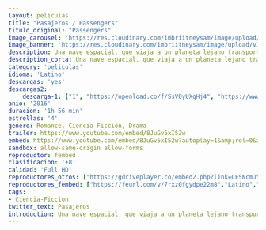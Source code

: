 ```yaml
---
layout: peliculas
title: "Pasajeros / Passengers"
titulo_original: "Passengers"
image_carousel: 'https://res.cloudinary.com/imbriitneysam/image/upload/v1546053206/pasajeros-poster-min.jpg'
image_banner: 'https://res.cloudinary.com/imbriitneysam/image/upload/v1546053157/pasajeros-banner-min.jpg'
description: Una nave espacial, que viaja a un planeta lejano transportando a miles de personas, tiene una avería en una de las cápsulas de hibernación tras el impacto con un gran meteorito. Como resultado, un pasajero se despierta noventa años antes del final del viaje.
description_corta: Una nave espacial, que viaja a un planeta lejano transportando a miles de personas, tiene una avería en una de las cápsulas de hibernación tras el impacto con un gran meteorito. Como resultado, un pasajero se ...
category: 'peliculas'
idioma: 'Latino'
descargas: 'yes'
descargas2:
    descarga-1: ["1", "https://openload.co/f/SsV0yUXqHj4", "https://www.google.com/s2/favicons?domain=openload.co","OpenLoad","https://res.cloudinary.com/imbriitneysam/image/upload/v1541473684/mexico.png", "Latino", "Full HD"]
anio: '2016'
duracion: '1h 56 min'
estrellas: '4'
genero: Romance, Ciencia Ficción, Drama
trailer: https://www.youtube.com/embed/8JuGv5xI52w
embed: https://www.youtube.com/embed/8JuGv5xI52w?autoplay=1&amp;rel=0&amp;hd=1&border=0&wmode=opaque&enablejsapi=1&modestbranding=1&controls=1&showinfo=0
sandbox: allow-same-origin allow-forms
reproductor: fembed
clasificacion: '+8'
calidad: 'Full HD'
reproductores_otros: ["https://gdriveplayer.co/embed2.php?link=CF5NcmJYpQ2wa946YkgzpQKjV8%252Bs1SgX8AH3udvruSjSRIpoJojCQoJZcPx4EBMMyZcCgGLLBYZKpT6je591DQRMyWjzUdYDi%252FcOCa94wzixlfg2w7xiuH58Bqi63k5JvRHCWpzJq%252B1qjmIJ60dblhXGXjgRfsG3%252Fo%252Bi6q7kQpPP2N1jhk223ma%252Bn9PtsKHEgacx1cRU3eWB%252Fw1eM0YRETEPkg2u7dzscIjL1hy%252Fck18S0sR8i2nrnkWBhJUpLPc1E%252F7NWAH21c26yAB7pxyc5Dj8ouw1zCNmiQ12a4FDBNeq9Mu%252FCtumzz1YLR7uwGV7j21g5Orf2ppw3H5Q4JHeh0oc7I6QCvHZnorZWl%252BLstg%253D%253D","Latino","https://gdriveplayer.co/embed2.php?link=ZCmLktVnfHmxGYok2zys3QZDC7u5TZX9oh95jtCWoiDmnR3fCpaGzCguGol5uEiYvqpArqSM1nXFr8a6YX8dU57M881WSJFiX0tGXvuDbJmfrmMQyEvD%252BVFrh0JQvL8dUEleru6ZUAMcLbXhfioi8ljTt2H89rd54BE0AzL2yEJyJs3mAG%252FgK4l3Nhos47mieMSFAF7OjthQSV1zDt6A0MOWiN58D5J5BTcJYxbil%252FYuaeh3e%252B1UBFhB%252B1KKmXwwo%253D","Latino","https://www.zembed.to/public/dist/asteroid.html?id=365aa38ddb0044d510c31b06d2c83098&title=Passengers","Latino"]
reproductores_fembed: ["https://feurl.com/v/7rxz0fgydpe22m8","Latino","https://feurl.com/v/1xoq53-7xo4","Latino","https://feurl.com/v/5804zhdn1nd1zz2","Latino"]
tags:
- Ciencia-Ficcion
twitter_text: Pasajeros
introduction: Una nave espacial, que viaja a un planeta lejano transportando a miles de personas, tiene una avería en una de las cápsulas de hibernación tras el impacto con un gran meteorito. Como resultado, un pasajero se ...
---
```












